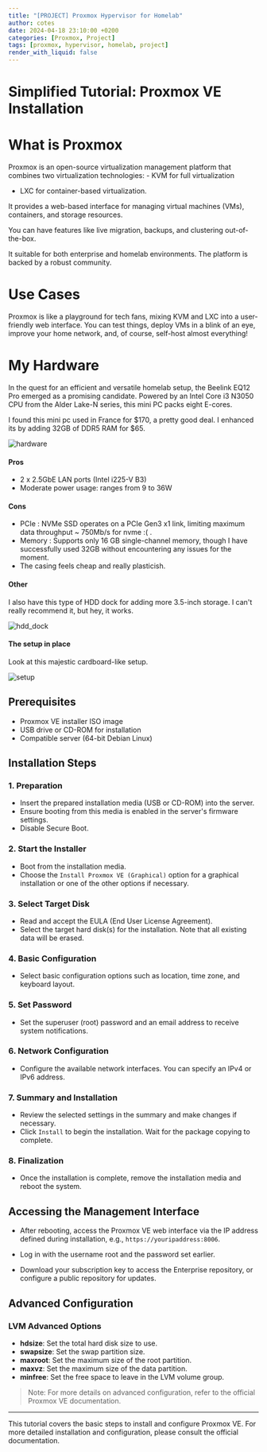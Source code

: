 ```yaml
---
title: "[PROJECT] Proxmox Hypervisor for Homelab"
author: cotes
date: 2024-04-18 23:10:00 +0200
categories: [Proxmox, Project]
tags: [proxmox, hypervisor, homelab, project]
render_with_liquid: false
---
```

# Simplified Tutorial: Proxmox VE Installation


# What is Proxmox

Proxmox is an open-source virtualization management platform that combines two virtualization technologies: - KVM for full virtualization 
- LXC for container-based virtualization. 

It provides a web-based interface for managing virtual machines (VMs), containers, and storage resources.

You can have features like live migration, backups, and clustering out-of-the-box. 

It suitable for both enterprise and homelab environments. The platform is backed by a robust community.

# Use Cases


Proxmox is like a playground for tech fans, mixing KVM and LXC into a user-friendly web interface. You can test things, deploy VMs in a blink of an eye, improve your home network, and, of course, self-host almost everything!


# My Hardware 

In the quest for an efficient and versatile homelab setup, the Beelink EQ12 Pro emerged as a promising candidate. Powered by an Intel Core i3 N3050 CPU from the Alder Lake-N series, this mini PC packs eight E-cores.

I found this mini pc used in France for $170, a pretty good deal. I  enhanced its by adding 32GB of DDR5 RAM for $65.


![hardware](/img/eq_12_pro.jpg)

#### Pros
- 2 x  2.5GbE LAN ports (Intel i225-V B3)
- Moderate power usage: ranges from 9 to 36W

#### Cons
- PCIe : NVMe SSD operates on a PCIe Gen3 x1 link, limiting maximum data throughput ~ 750Mb/s for nvme :( .
- Memory  : Supports only 16 GB single-channel memory, though I have successfully used 32GB without encountering any issues for the moment.
- The casing feels cheap and really plasticish.


#### Other

I also have this type of HDD dock for adding more 3.5-inch storage. I can't really recommend it, but hey, it works.

![hdd_dock](/img/hdd_dock.png)


#### The setup in place

Look at this majestic cardboard-like setup.

![setup](/img/setup.png)




## Prerequisites

- Proxmox VE installer ISO image
- USB drive or CD-ROM for installation
- Compatible server (64-bit Debian Linux)

## Installation Steps

### 1. Preparation

- Insert the prepared installation media (USB or CD-ROM) into the server.
- Ensure booting from this media is enabled in the server's firmware settings.
- Disable Secure Boot.

### 2. Start the Installer

- Boot from the installation media.
- Choose the `Install Proxmox VE (Graphical)` option for a graphical installation or one of the other options if necessary.

### 3. Select Target Disk

- Read and accept the EULA (End User License Agreement).
- Select the target hard disk(s) for the installation. Note that all existing data will be erased.

### 4. Basic Configuration

- Select basic configuration options such as location, time zone, and keyboard layout.

### 5. Set Password

- Set the superuser (root) password and an email address to receive system notifications.

### 6. Network Configuration

- Configure the available network interfaces. You can specify an IPv4 or IPv6 address.

### 7. Summary and Installation

- Review the selected settings in the summary and make changes if necessary.
- Click `Install` to begin the installation. Wait for the package copying to complete.

### 8. Finalization

- Once the installation is complete, remove the installation media and reboot the system.

## Accessing the Management Interface

- After rebooting, access the Proxmox VE web interface via the IP address defined during installation, e.g., `https://youripaddress:8006`.
- Log in with the username root and the password set earlier.

- Download your subscription key to access the Enterprise repository, or configure a public repository for updates.

## Advanced Configuration

### LVM Advanced Options

- **hdsize**: Set the total hard disk size to use.
- **swapsize**: Set the swap partition size.
- **maxroot**: Set the maximum size of the root partition.
- **maxvz**: Set the maximum size of the data partition.
- **minfree**: Set the free space to leave in the LVM volume group.

> Note: For more details on advanced configuration, refer to the official Proxmox VE documentation.

---

This tutorial covers the basic steps to install and configure Proxmox VE. For more detailed installation and configuration, please consult the official documentation.
